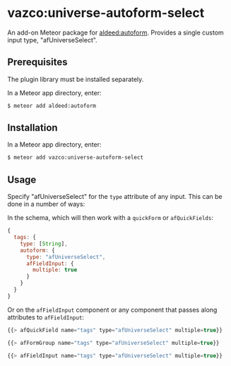 vazco:universe-autoform-select
=========================

An add-on Meteor package for [aldeed:autoform](https://github.com/aldeed/meteor-autoform). Provides a single custom input type, "afUniverseSelect".

## Prerequisites

The plugin library must be installed separately.

In a Meteor app directory, enter:

```bash
$ meteor add aldeed:autoform
```

## Installation

In a Meteor app directory, enter:

```bash
$ meteor add vazco:universe-autoform-select
```

## Usage

Specify "afUniverseSelect" for the `type` attribute of any input. This can be done in a number of ways:

In the schema, which will then work with a `quickForm` or `afQuickFields`:

```js
{
  tags: {
    type: [String],
    autoform: {
      type: "afUniverseSelect",
      afFieldInput: {
        multiple: true
      }
    }
  }
}
```

Or on the `afFieldInput` component or any component that passes along attributes to `afFieldInput`:

```js
{{> afQuickField name="tags" type="afUniverseSelect" multiple=true}}

{{> afFormGroup name="tags" type="afUniverseSelect" multiple=true}}

{{> afFieldInput name="tags" type="afUniverseSelect" multiple=true}}
```


